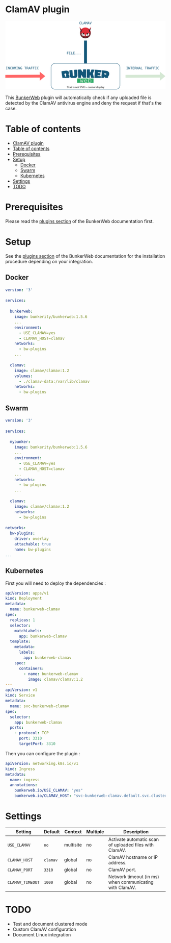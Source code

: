 # ClamAV plugin

<p align="center">
	<img alt="BunkerWeb ClamAV diagram" src="https://github.com/bunkerity/bunkerweb-plugins/raw/main/clamav/docs/diagram.svg" />
</p>

This [BunkerWeb](https://www.bunkerweb.io) plugin will automatically check if any uploaded file is detected by the ClamAV antivirus engine and deny the request if that's the case.

# Table of contents

- [ClamAV plugin](#clamav-plugin)
- [Table of contents](#table-of-contents)
- [Prerequisites](#prerequisites)
- [Setup](#setup)
  - [Docker](#docker)
  - [Swarm](#swarm)
  - [Kubernetes](#kubernetes)
- [Settings](#settings)
- [TODO](#todo)

# Prerequisites

Please read the [plugins section](https://docs.bunkerweb.io/latest/plugins) of the BunkerWeb documentation first.

# Setup

See the [plugins section](https://docs.bunkerweb.io/latest/plugins) of the BunkerWeb documentation for the installation procedure depending on your integration.

## Docker

```yaml
version: '3'

services:

  bunkerweb:
    image: bunkerity/bunkerweb:1.5.6
    ...
    environment:
      - USE_CLAMAV=yes
      - CLAMAV_HOST=clamav
    networks:
      - bw-plugins
    ...

  clamav:
    image: clamav/clamav:1.2
    volumes:
      - ./clamav-data:/var/lib/clamav
    networks:
      - bw-plugins
```

## Swarm

```yaml
version: '3'

services:

  mybunker:
    image: bunkerity/bunkerweb:1.5.6
    ...
    environment:
      - USE_CLAMAV=yes
      - CLAMAV_HOST=clamav
    ...
    networks:
      - bw-plugins
    ...

  clamav:
    image: clamav/clamav:1.2
    networks:
      - bw-plugins

networks:
  bw-plugins:
    driver: overlay
    attachable: true
    name: bw-plugins
...
```

## Kubernetes

First you will need to deploy the dependencies :

```yaml
apiVersion: apps/v1
kind: Deployment
metadata:
  name: bunkerweb-clamav
spec:
  replicas: 1
  selector:
    matchLabels:
      app: bunkerweb-clamav
  template:
    metadata:
      labels:
        app: bunkerweb-clamav
    spec:
      containers:
        - name: bunkerweb-clamav
          image: clamav/clamav:1.2
---
apiVersion: v1
kind: Service
metadata:
  name: svc-bunkerweb-clamav
spec:
  selector:
    app: bunkerweb-clamav
  ports:
    - protocol: TCP
      port: 3310
      targetPort: 3310
```

Then you can configure the plugin :

```yaml
apiVersion: networking.k8s.io/v1
kind: Ingress
metadata:
  name: ingress
  annotations:
    bunkerweb.io/USE_CLAMAV: "yes"
    bunkerweb.io/CLAMAV_HOST: "svc-bunkerweb-clamav.default.svc.cluster.local"
```

# Settings

|    Setting     |Default | Context |Multiple|                      Description                      |
|----------------|--------|---------|--------|-------------------------------------------------------|
|`USE_CLAMAV`    |`no`    |multisite|no      |Activate automatic scan of uploaded files with ClamAV. |
|`CLAMAV_HOST`   |`clamav`|global   |no      |ClamAV hostname or IP address.                         |
|`CLAMAV_PORT`   |`3310`  |global   |no      |ClamAV port.                                           |
|`CLAMAV_TIMEOUT`|`1000`  |global   |no      |Network timeout (in ms) when communicating with ClamAV.|

# TODO

- Test and document clustered mode
- Custom ClamAV configuration
- Document Linux integration

